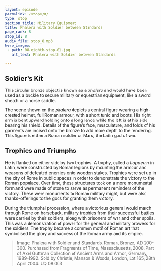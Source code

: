 ```yaml
---
layout: episode
permalink: /stops/8/
type: stop
section_title: Military Equipment
title: Phalera with Soldier between Standards
page_rank: 8
stop_id: 8
audio_file: stop_8.mp3
hero_images:
 - path: 08-eighth-stop-01.jpg
   alt_text: Phalera with Soldier between Standards
 
---
```


## Soldier's Kit
This circular bronze object is known as a <i>phalera</i> and would have been used as a buckle to secure military or equestrian equipment, like a sword sheath or a horse saddle. 

The scene shown on the <i>phalera</i> depicts a central figure wearing a high-crested helmet, full Roman armour, with a short tunic and boots. His right arm is bent upward holding onto a long lance while the left is at his side bearing his shield. Details of the figure’s face, musculature, and folds of his garments are incised onto the bronze to add more depth to the rendering. This figure is either a Roman soldier or Mars, the Latin god of war. 

## Trophies and Triumphs
He is flanked on either side by two trophies. A trophy, called a <i>tropaeum</i> in Latin, were constructed by Roman legions by mounting the armour and weapons of defeated enemies onto wooden stakes. Trophies were set up in the city of Rome in public spaces in order to demonstrate the victory to the Roman populace. Over time, these structures took on a more monumental form and were made of stone to serve as permanent reminders of the victory. These were monuments to Roman military might, but were also thanks-offerings to the gods for granting them victory. 

During the triumphal procession, where a victorious general would march through Rome on horseback, military trophies from their successful battles were carried by their soldiers, along with prisoners of war and other spoils. This was a demonstration of power for the general and military prowess for the soldiers. The trophy became a common motif of Roman art that symbolised the glory and success of the Roman army and its empire. 

> Image: Phalera with Soldier and Standards, Roman, Bronze, AD 200-300. Purchased from Fragments of Time, Massachusetts, 2008. Part of Axel Guttman Collection of Ancient Arms and Armor, Germany, 1989-1992. Sold by Christie, Manson & Woods, London, Lot 165, 28th April 2004. UQ 08.003
